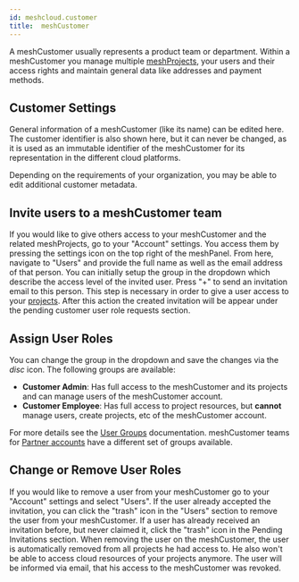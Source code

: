 ```yaml
---
id: meshcloud.customer
title:  meshCustomer
---
```


A meshCustomer usually represents a product team or department. Within a meshCustomer you manage multiple [meshProjects](meshcloud.project.md), your users and their access rights and maintain general data like addresses and payment methods.

## Customer Settings

General information of a meshCustomer (like its name) can be edited here. The customer identifier is also shown here, but it can never be changed, as it is used as an immutable identifier of the meshCustomer for its representation in the different cloud platforms.

Depending on the requirements of your organization, you may be able to edit additional customer metadata.

## Invite users to a meshCustomer team

If you would like to give others access to your meshCustomer and the related meshProjects, go to your "Account" settings. You access them by pressing the settings icon on the top right of the meshPanel. From here, navigate to "Users" and provide the full name as well as the email address of that person. You can initially setup the group in the dropdown which describe the access level of the invited user. Press "+" to send an invitation email to this person. This step is necessary in order to give a user access to your [projects](meshcloud.project.md). After this action the created invitation will be appear under the pending customer user role requests section.

## Assign User Roles

You can change the group in the dropdown and save the changes via the *disc* icon. The following groups are available:

- **Customer Admin**: Has full access to the meshCustomer and its projects and can manage users of the meshCustomer account.
- **Customer Employee**: Has full access to project resources, but **cannot** manage users, create projects, etc of the meshCustomer account.

For more details see the [User Groups](meshcloud.groups.md) documentation. meshCustomer teams for [Partner accounts](administration.index.md) have a different set of groups available.

## Change or Remove User Roles

If you would like to remove a user from your meshCustomer go to your "Account" settings and select "Users". If the user already accepted the invitation, you can click the "trash" icon in the "Users" section to remove the user from your meshCustomer. If a user has already received an invitation before, but never claimed it, click the "trash" icon in the Pending Invitations section. When removing the user on the meshCustomer, the user is automatically removed from all projects he had access to. He also won't be able to access cloud resources of your projects anymore. The user will be informed via email, that his access to the meshCustomer was revoked.
